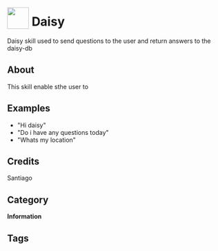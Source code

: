 # <img src="https://raw.githack.com/FortAwesome/Font-Awesome/master/svgs/solid/question-circle.svg" card_color="#2C3E50" width="50" height="50" style="vertical-align:bottom"/> Daisy
Daisy skill used to send questions to the user and return answers to the daisy-db

## About
This skill enable sthe user to

## Examples
* "Hi daisy"
* "Do i have any questions today"
* "Whats my location"

## Credits
Santiago

## Category
**Information**

## Tags


